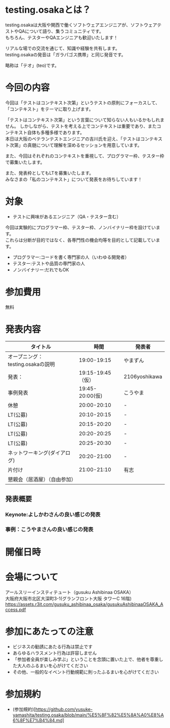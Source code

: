 # testing.osakaとは？

testing.osakaは大阪や関西で働くソフトウェアエンジニアが、ソフトウェアテストやQAについて語り、集うコミュニティです。  
もちろん、テスターやQAエンジニアも歓迎いたします！  

リアルな場での交流を通じて、知識や経験を共有します。  
testing.osakaの発音は「ガラパゴス携帯」と同じ発音です。  

略称は「テオ」(teo)です。  

# 今回の内容

今回は「テストはコンテキスト次第」というテストの原則にフォーカスして、「コンテキスト」をテーマに取り上げます。  

「テストはコンテキスト次第」という言葉について知らない人もいるかもしれません。
しかしながら、テストを考える上でコンテキストは重要であり、またコンテキスト自体も多種多様であります。  
本日は大阪のベテランテストエンジニアの吉川氏を迎え、「テストはコンテキスト次第」の真髄について理解を深めるセッションを用意しています。

また、今回はそれぞれのコンテキストを重視して、プログラマー枠、テスター枠で募集いたします。  

また、発表枠としてもLTを募集いたします。  
みなさまの「私のコンテキスト」について発表をお待ちしています！

# 対象

- テストに興味があるエンジニア（QA・テスター含む）

今回は実験的にプログラマー枠、テスター枠、ノンバイナリー枠を設けています。  
これらは分断が目的ではなく、各専門性の機会均等を目的として記載しています。

- プログラマー:コードを書く専門家の人（いわゆる開発者）
- テスター:テストや品質の専門家の人
- ノンバイナリー:だれでもOK

# 参加費用

無料

# 発表内容

|タイトル|時間|発表者|
|---|---|---|
|オープニング：testing.osakaの説明|19:00-19:15|やまずん|s
|発表：|19:15-19:45（仮）|2106yoshikawa|
|事例発表|19:45-20:00(仮)|こうやま|
|休憩|20:00-20:10|-|
|LT(公募)|20:10-20:15|-|
|LT(公募)|20:15-20:20|-|
|LT(公募)|20:20-20:25|-|
|LT(公募)|20:25-20:30|-|
|ネットワーキング(ダイアログ)|20:20-21:00|-|
|片付け|21:00-21:10|有志|
|懇親会（居酒屋）（自由参加）||

## 発表概要
### Keynote:よしかわさんの良い感じの発表

### 事例：こうやまさんの良い感じの発表

# 開催日時


# 会場について
アールスリーインスティテュート（gusuku Ashibinaa OSAKA）  
大阪府大阪市北区大深町3-1(グランフロント大阪 タワーC 16階)   
https://assets.r3it.com/gusuku_ashibinaa_osaka/gusukuAshibinaaOSAKA_Access.pdf  

# 参加にあたっての注意

- ビジネスの勧誘にあたる行為は禁止です
- あらゆるハラスメント行為は許容しません
- 「参加者全員が楽しみ学ぶ」ということを念頭に置いた上で、他者を尊重した大人のふるまいを心がけてください
- その他、一般的なイベント行動規範に則ったふるまいを心がけてください

# 参加規約
- (参加規約)[https://github.com/yusuke-yamashita/testing.osaka/blob/main/%E5%8F%82%E5%8A%A0%E8%A6%8F%E7%B4%84.md]